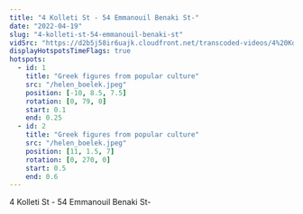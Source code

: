 ```yaml
---
title: "4 Kolleti St - 54 Emmanouil Benaki St-"
date: "2022-04-19"
slug: "4-kolleti-st-54-emmanouil-benaki-st"
vidSrc: "https://d2b5j58ir6uajk.cloudfront.net/transcoded-videos/4%20Kolleti%20St%20-%2054%20Emmanouil%20Benaki%20St-.mp4"
displayHotspotsTimeFlags: true
hotspots:
  - id: 1
    title: "Greek figures from popular culture"
    src: "/helen_boelek.jpeg"
    position: [-10, 8.5, 7.5]
    rotation: [0, 79, 0]
    start: 0.1
    end: 0.25
  - id: 2
    title: "Greek figures from popular culture"
    src: "/helen_boelek.jpeg"
    position: [11, 1.5, 7]
    rotation: [0, 270, 0]
    start: 0.5
    end: 0.6
---
```


4 Kolleti St - 54 Emmanouil Benaki St-
